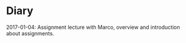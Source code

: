 # Diary

2017-01-04:
  Assignment lecture with Marco, overview and introduction about assignments.
  
  
